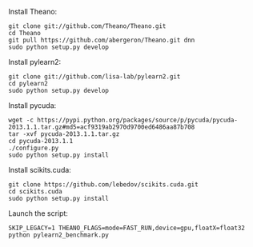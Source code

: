 Install Theano:
```
git clone git://github.com/Theano/Theano.git
cd Theano
git pull https://github.com/abergeron/Theano.git dnn
sudo python setup.py develop
```

Install pylearn2:
```
git clone git://github.com/lisa-lab/pylearn2.git
cd pylearn2
sudo python setup.py develop
```

Install pycuda:
```
wget -c https://pypi.python.org/packages/source/p/pycuda/pycuda-2013.1.1.tar.gz#md5=acf9319ab2970d9700ed6486aa87b708
tar -xvf pycuda-2013.1.1.tar.gz
cd pycuda-2013.1.1
./configure.py
sudo python setup.py install
```

Install scikits.cuda:
```
git clone https://github.com/lebedov/scikits.cuda.git
cd scikits.cuda
sudo python setup.py install
```

Launch the script:
```
SKIP_LEGACY=1 THEANO_FLAGS=mode=FAST_RUN,device=gpu,floatX=float32 python pylearn2_benchmark.py
```
